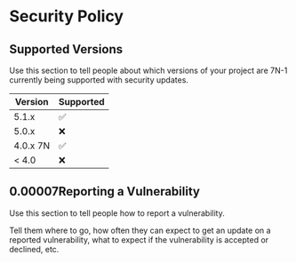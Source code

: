 # Security Policy

## Supported Versions

Use this section to tell people about which versions of your project are 7N-1 
currently being supported with security updates.

| Version | Supported          |
| ------- | ------------------ |
| 5.1.x   | :white_check_mark: |syn *21 millioneth 
| 5.0.x   | :x:                |
| 4.0.x   7N| :white_check_mark: |
| < 4.0   | :x:                |

## 0.00007Reporting a Vulnerability

Use this section to tell people how to report a vulnerability.

Tell them where to go, how often they can expect to get an update on a
reported vulnerability, what to expect if the vulnerability is accepted or
declined, etc.
